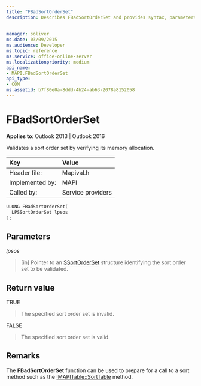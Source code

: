 ```yaml
---
title: "FBadSortOrderSet"
description: Describes FBadSortOrderSet and provides syntax, parameters, and return value.
 
 
manager: soliver
ms.date: 03/09/2015
ms.audience: Developer
ms.topic: reference
ms.service: office-online-server
ms.localizationpriority: medium
api_name:
- MAPI.FBadSortOrderSet
api_type:
- COM
ms.assetid: b7f80e0a-8ddd-4b24-ab63-2078a8152058
---
```


# FBadSortOrderSet

  
  
**Applies to**: Outlook 2013 | Outlook 2016 
  
Validates a sort order set by verifying its memory allocation. 
  
|Key|Value |
|:-----|:-----|
|Header file:  <br/> |Mapival.h  <br/> |
|Implemented by:  <br/> |MAPI  <br/> |
|Called by:  <br/> |Service providers  <br/> |
   
```cpp
ULONG FBadSortOrderSet(
  LPSSortOrderSet lpsos
);
```

## Parameters

 _lpsos_
  
> [in] Pointer to an [SSortOrderSet](ssortorderset.md) structure identifying the sort order set to be validated. 
    
## Return value

TRUE 
  
> The specified sort order set is invalid. 
    
FALSE 
  
> The specified sort order set is valid.
    
## Remarks

The **FBadSortOrderSet** function can be used to prepare for a call to a sort method such as the [IMAPITable::SortTable](imapitable-sorttable.md) method. 
  

